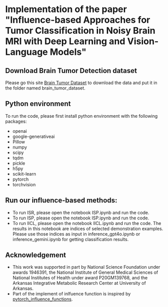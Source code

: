 # Implementation of the paper "Influence-based Approaches for Tumor Classification in Noisy Brain MRI with Deep Learning and Vision-Language Models"

## Download Brain Tumor Detection dataset
Please go this site [Brain Tumor Dataset](https://tinyurl.com/isr-isp-iicl) to download the data and put it in the folder named brain_tumor_dataset.

## Python environment
To run the code, please first install python environment with the following packages:
- openai
- google-generativeai
- Pillow
- numpy
- scipy
- tqdm
- pickle
- h5py
- scikit-learn
- pytorch
- torchvision

## Run our influence-based methods:
- To run ISR, please open the notebook ISP.ipynb and run the code.
- To run ISP, please open the notebook ISP.ipynb and run the code.
- To run IICL, please open the notebook IICL.ipynb and run the code. The results in this notebook are indices of selected demonstration examples. Please use those indices as input in inference_gpt4o.ipynb or inference_gemini.ipynb for getting classification results.

## Acknowledgement
- This work was supported  in part by National Science Foundation under awards 1946391, the National Institute of General Medical Sciences of National Institutes of Health under award P20GM139768, and the Arkansas Integrative Metabolic Research Center at University of Arkansas.
- Part of the implement of inlfuence function is inspired by [pytorch_influence_functions](https://github.com/nimarb/pytorch_influence_functions).
